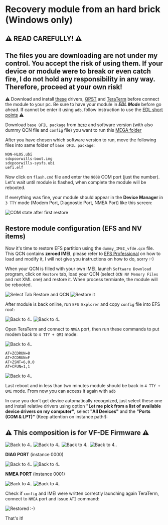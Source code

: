 # Recovery module from an hard brick (Windows only)


## ⚠️ READ CAREFULLY! ⚠️
##  The files you are downloading are not under my control. You accept the risk of using them. If your device or module were to break or even catch fire, I do not hold any responsibility in any way. Therefore, proceed at your own risk!

⚠️ Download and install [these](https://mega.nz/file/ao5TXRiC#Wmbf1dqILKKxXf_uPVHFzIksWK_HdSwvLmI3hGIBTb0) drivers, [QPST](https://qpsttool.com/qpst-tool-v2-7-496) and [TeraTerm](https://github.com/TeraTermProject/teraterm/releases/tag/v5.1) before connect the module to your pc. 
Be sure to have your module in ***EDL Mode*** before go ahead. 
If cannot be enter it using `adb`, follow instruction to use the [EDL short points](https://github.com/stich86/ZTE-MF289F-Recovery/blob/main/enter_edl_brick.md) ⚠️


Download `base QFIL package` from [here](https://mega.nz/folder/q5xl0RCJ#DX-kzPZ3SzQBxm-Q5D1e9w) and software version (with also dummy QCN file and `config` file) you want to run this [MEGA folder](https://mega.nz/folder/KlhwlR5C#K0q2i7tdBYPFvdSESDUrPQ) 

After you have chosen which software version to run, move the following files into same folder of `base QFIL package`:

```
NON-HLOS.ubi
sdxpoorwills-boot.img  
sdxpoorwills-sysfs.ubi 
uefi.elf
```

Now click on `flash.cmd` file and enter the `9008` COM port (just the number). Let's wait until module is flashed, when complete the module will be rebooted.

If everything was fine, your module should appear in the **Device Manager** in `3 TTY` mode (Modem Port, Diagnostic Port, NMEA Port) like this screen:

<img src="asset/modem_after_first_restore.png" alt="COM state after first restore" width="auto" height="auto">

## Restore module configuration (EFS and NV items)

Now it's time to restore EFS partition using the `dummy_IMEI_vfde.qcn` file. This QCN contains **zeroed IMEI**, please refer to [EFS Professional](https://xdaforums.com/t/tool-updated-29-12-14-efs-professional-v2-1-80b-also-for-non-samsung-devices.1308546/) on how to load and modify it, I will not give you instructions on how to do, sorry :-)

When your QCN is filled with your own IMEI, launch `Software Download` program, click on `Restore` tab, load your QCN (select `QCN NV Memory Files` and not XML one) and restore it. When process termiante, the module will be rebooted.

<img src="asset/restore_qcn_1.png" alt="Select Tab Restore and QCN" width="auto" height="auto">

<img src="asset/restore_qcn_2.png" alt="Restore it" width="auto" height="auto">

After module is back online, run `EFS Explorer` and copy `config` file into EFS root:

<img src="asset/efs_explorer_connect.png" alt="Back to 4.." width="auto" height="auto">

<img src="asset/efs_explorer_restore_config.png" alt="Back to 4.." width="auto" height="auto">

Open TeraTerm and connect to `NMEA` port, then run these commands to put modem back to `4 TTY + QMI` mode:

<img src="asset/teraterm_at_configuration.png" alt="Back to 4.." width="auto" height="auto">

```
AT+ZCDRUN=8
AT+ZCDRUN=F
AT+ZSNT=6,0,0
AT+CFUN=1,1
```

<img src="asset/teraterm_at_commands.png" alt="Back to 4.." width="auto" height="auto">

Last reboot and in less than two minutes module should be back in `4 TTY + QMI` mode. From now you can access it again with `adb`

In case you don't get device automatically recognized, just select these one and install relative drivers using option **"Let me pick from a list of available device drivers on my computer"**, select **"All Devices"** and the **"Ports (COM & LPT)"** (Keep attention on instance path!):

## ⚠️ This composition is for VF-DE Firmware ⚠️

<img src="asset/zte_before_flash_select_driver_1.png" alt="Back to 4.." width="auto" height="auto">
<img src="asset/zte_before_flash_select_driver_2.png" alt="Back to 4.." width="auto" height="auto">
<img src="asset/zte_before_flash_select_driver_3.png" alt="Back to 4.." width="auto" height="auto">
<img src="asset/zte_before_flash_select_driver_4.png" alt="Back to 4.." width="auto" height="auto">

**DIAG PORT** (instance 0000)

<img src="asset/zte_after_flash_DIAG_port_driver_1.png" alt="Back to 4.." width="auto" height="auto">
<img src="asset/zte_after_flash_DIAG_port_driver_2.png" alt="Back to 4.." width="auto" height="auto">

**NMEA PORT** (instance 0001)

<img src="asset/zte_after_flash_NMEA_port_driver_1.png" alt="Back to 4.." width="auto" height="auto">
<img src="asset/zte_after_flash_NMEA_port_driver_2.png" alt="Back to 4.." width="auto" height="auto">

Check if `config` and IMEI were written correctly launching again TeraTerm, connect to `NMEA` port and issue `ATI` command:

<img src="asset/teraterm_ati.png" alt="Restored :-)" width="auto" height="auto">

That's it!
